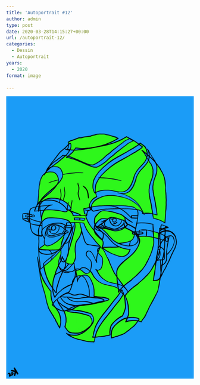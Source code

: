 ```yaml
---
title: 'Autoportrait #12'
author: admin
type: post
date: 2020-03-28T14:15:27+00:00
url: /autoportrait-12/
categories:
  - Dessin
  - Autoportrait
years:
  - 2020
format: image

---
```

![Autoportrait #12](./img_0001.jpg)